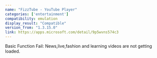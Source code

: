 ```yaml
---
name: "FizzTube - YouTube Player"
categories: ['entertainment']
compatibility: emulation
display_result: "Compatible"
version_from: "1.3.15.0"
link: https://apps.microsoft.com/detail/9p5wvns574c3
---
```


Basic Function Fail: News,live,fashion and learning videos are not getting loaded.